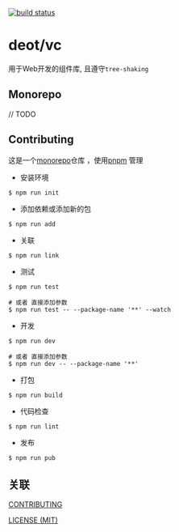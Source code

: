 [ci-image]: https://github.com/deot/helper/actions/workflows/ci.yml/badge.svg?branch=main
[ci-url]: https://github.com/deot/helper/actions/workflows/ci.yml

[![build status][ci-image]][ci-url]

# deot/vc

用于Web开发的组件库, 且遵守`tree-shaking`

## Monorepo

// TODO

## Contributing

这是一个[monorepo](https://en.wikipedia.org/wiki/Monorepo)仓库 ，使用[pnpm](https://pnpm.io/) 管理

- 安装环境

```console
$ npm run init
```

- 添加依赖或添加新的包

```console
$ npm run add
```

- 关联

```console
$ npm run link
```

- 测试

```console
$ npm run test

# 或者 直接添加参数
$ npm run test -- --package-name '**' --watch
```

- 开发

```console
$ npm run dev

# 或者 直接添加参数
$ npm run dev -- --package-name '**'
```

- 打包

```console
$ npm run build
```

- 代码检查

```console
$ npm run lint
```

- 发布

```console
$ npm run pub
```

## 关联

[CONTRIBUTING](./.github/CONTRIBUTING.md)

[LICENSE (MIT)](./LICENSE)